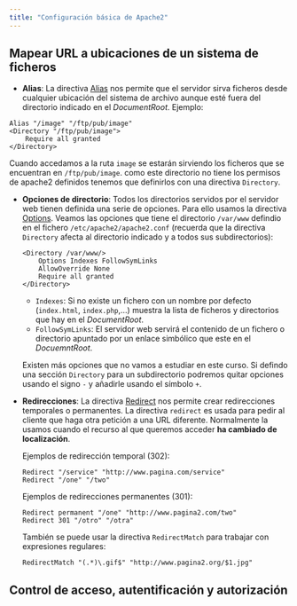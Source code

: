 ```yaml
---
title: "Configuración básica de Apache2"
---
```


## Mapear URL a ubicaciones de un sistema de ficheros

* **Alias**: La directiva [Alias](http://httpd.apache.org/docs/2.4/mod/mod_alias.html#alias) nos permite que el servidor sirva ficheros desde cualquier ubicación del sistema de archivo aunque esté fuera del directorio indicado en el *DocumentRoot*. Ejemplo:

```
Alias "/image" "/ftp/pub/image"
<Directory "/ftp/pub/image">
    Require all granted
</Directory>
```

Cuando accedamos a la ruta `image` se estarán sirviendo los ficheros que se encuentran en `/ftp/pub/image`. como este directorio no tiene los permisos de apache2 definidos tenemos que definirlos con una directiva `Directory`. 

* **Opciones de directorio**: Todos los directorios servidos por el servidor web tienen definida una serie de opciones. Para ello usamos la directiva [Options](http://httpd.apache.org/docs/2.4/mod/core.html#options). Veamos las opciones que tiene el directorio `/var/www` defindio en el fichero `/etc/apache2/apache2.conf` (recuerda que la directiva `Directory` afecta al directorio indicado y a todos sus subdirectorios):

	```
	<Directory /var/www/>
		Options Indexes FollowSymLinks
		AllowOverride None
		Require all granted
	</Directory>
	```
	
	* `Indexes`: Si no existe un fichero con un nombre por defecto (`index.html`, `index.php`,...) muestra la lista de ficheros y directorios que hay en el *DocumentRoot*.
	* `FollowSymLinks`: El servidor web servirá el contenido de un fichero o directorio apuntado por un enlace simbólico que este en el *DocuemntRoot*.

	Existen más opciones que no vamos a estudiar en este curso. Si defindo una sección `Directory` para un subdirectorio podremos quitar opciones usando el signo `-` y añadirle usando el símbolo `+`.

* **Redirecciones**: La directiva [Redirect](http://httpd.apache.org/docs/2.4/mod/mod_alias.html#redirect) nos permite crear redirecciones temporales o permanentes. La directiva `redirect` es usada para pedir al cliente que haga otra petición a una URL diferente. Normalmente la usamos cuando el recurso al que queremos acceder **ha cambiado de localización**.

	Ejemplos de redirección temporal (302):

	```
	Redirect "/service" "http://www.pagina.com/service"
	Redirect "/one" "/two"
	```

	Ejemplos de redirecciones permanentes (301):

	```
	Redirect permanent "/one" "http://www.pagina2.com/two"
	Redirect 301 "/otro" "/otra"
	```

	También se puede usar la directiva `RedirectMatch` para trabajar con expresiones regulares:

	```
	RedirectMatch "(.*)\.gif$" "http://www.pagina2.org/$1.jpg"
	```

## Control de acceso, autentificación y autorización



